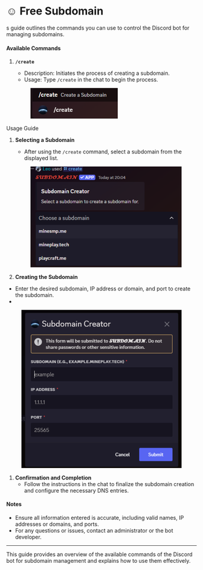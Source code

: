 # ☺️ Free Subdomain

s guide outlines the commands you can use to control the Discord bot for managing subdomains.

#### Available Commands

1.  **`/create`**

    * Description: Initiates the process of creating a subdomain.
    * Usage: Type `/create` in the chat to begin the process.

    <figure><img src="../.gitbook/assets/image (3).png" alt=""><figcaption></figcaption></figure>

Usage Guide

1.  **Selecting a Subdomain**

    * After using the `/create` command, select a subdomain from the displayed list.

    <figure><img src="../.gitbook/assets/image (5).png" alt=""><figcaption></figcaption></figure>
2. **Creating the Subdomain**

* Enter the desired subdomain, IP address or domain, and port to create the subdomain.
*

<figure><img src="../.gitbook/assets/image (6).png" alt=""><figcaption></figcaption></figure>

1. **Confirmation and Completion**
   * Follow the instructions in the chat to finalize the subdomain creation and configure the necessary DNS entries.

#### Notes

* Ensure all information entered is accurate, including valid names, IP addresses or domains, and ports.
* For any questions or issues, contact an administrator or the bot developer.

***

This guide provides an overview of the available commands of the Discord bot for subdomain management and explains how to use them effectively.
